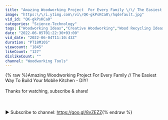 ```yaml
---
title: "Amazing Woodworking Project  For Every Family \/\/ The Easiest Way To Build Your Mobile Kitchen - DIY!"
image: "https:\/\/i.ytimg.com\/vi\/QK-gkPsKCa0\/hqdefault.jpg"
vid_id: "QK-gkPsKCa0"
categories: "Science-Technology"
tags: ["Woodworking Ideas","Creative Woodworking","Wood Recycling Ideas"]
date: "2022-06-05T01:22:30+03:00"
vid_date: "2022-06-04T11:10:43Z"
duration: "PT18M10S"
viewcount: "1845"
likeCount: "127"
dislikeCount: ""
channel: "Woodworking Tools"
---
```

{% raw %}Amazing Woodworking Project  For Every Family // The Easiest Way To Build Your Mobile Kitchen - DIY!<br /><br />Thanks for watching, subscribe &amp; share!<br /><br /><br /><br />► Subscribe to channel: <a rel="nofollow" target="blank" href="https://goo.gl/8vZEZZ">https://goo.gl/8vZEZZ</a>{% endraw %}
